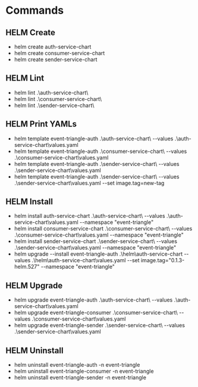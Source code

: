 ﻿# Commands

## HELM Create

- helm create auth-service-chart
- helm create consumer-service-chart
- helm create sender-service-chart

## HELM Lint

- helm lint .\auth-service-chart\
- helm lint .\consumer-service-chart\
- helm lint .\sender-service-chart\

## HELM Print YAMLs

- helm template event-triangle-auth .\auth-service-chart\ --values .\auth-service-chart\values.yaml
- helm template event-triangle-auth .\consumer-service-chart\ --values .\consumer-service-chart\values.yaml
- helm template event-triangle-auth .\sender-service-chart\ --values .\sender-service-chart\values.yaml
- helm template event-triangle-auth .\sender-service-chart\ --values .\sender-service-chart\values.yaml --set
  image.tag=new-tag

## HELM Install

- helm install auth-service-chart .\auth-service-chart\ --values .\auth-service-chart\values.yaml --namespace "event-triangle"
- helm install consumer-service-chart .\consumer-service-chart\ --values .\consumer-service-chart\values.yaml --namespace "event-triangle"
- helm install sender-service-chart .\sender-service-chart\ --values .\sender-service-chart\values.yaml --namespace "event-triangle"
- helm upgrade --install event-triangle-auth .\helm\auth-service-chart --values .\helm\auth-service-chart\values.yaml --set image.tag="0.1.3-helm.527" --namespace "event-triangle"

## HELM Upgrade

- helm upgrade event-triangle-auth .\auth-service-chart\ --values .\auth-service-chart\values.yaml
- helm upgrade event-triangle-consumer .\consumer-service-chart\ --values .\consumer-service-chart\values.yaml
- helm upgrade event-triangle-sender .\sender-service-chart\ --values .\sender-service-chart\values.yaml

## HELM Uninstall

- helm uninstall event-triangle-auth -n event-triangle
- helm uninstall event-triangle-consumer -n event-triangle
- helm uninstall event-triangle-sender -n event-triangle
